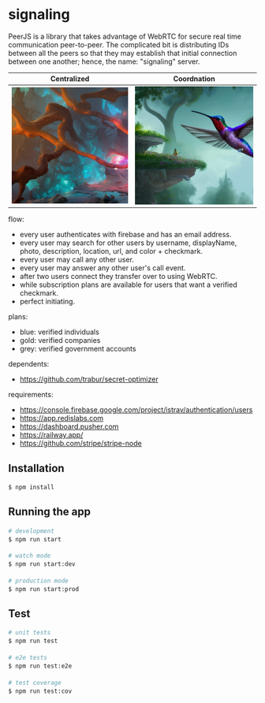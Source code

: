 signaling
========
PeerJS is a library that takes advantage of WebRTC for secure real time communication peer-to-peer. The complicated bit is distributing IDs between all the peers so that they may establish that initial connection between one another; hence, the name: "signaling" server.

| Centralized                  | Coordnation               |
| ---------------------------- | ------------------------- |
| ![image](images/neurons.jpg) | ![image](images/bird.jpg) |

flow:
- every user authenticates with firebase and has an email address.
- every user may search for other users by username, displayName, photo, description, location, url, and color + checkmark.
- every user may call any other user.
- every user may answer any other user's call event.
- after two users connect they transfer over to using WebRTC.
- while subscription plans are available for users that want a verified checkmark.
- perfect initiating.

plans:
- blue: verified individuals
- gold: verified companies
- grey: verified government accounts

dependents:
- https://github.com/trabur/secret-optimizer

requirements:
- https://console.firebase.google.com/project/istrav/authentication/users
- https://app.redislabs.com
- https://dashboard.pusher.com
- https://railway.app/
- https://github.com/stripe/stripe-node

## Installation
```bash
$ npm install
```

## Running the app
```bash
# development
$ npm run start

# watch mode
$ npm run start:dev

# production mode
$ npm run start:prod
```

## Test
```bash
# unit tests
$ npm run test

# e2e tests
$ npm run test:e2e

# test coverage
$ npm run test:cov
```
